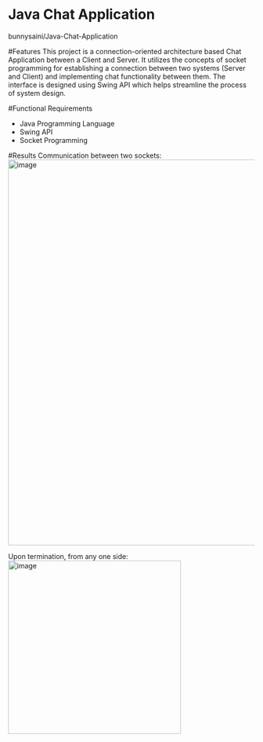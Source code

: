# Java Chat Application
bunnysaini/Java-Chat-Application

#Features
This project is a connection-oriented architecture based Chat Application between a Client and Server. It utilizes the concepts of socket programming for establishing a connection between two systems (Server and Client) and implementing chat functionality between them. The interface is designed using Swing API which helps streamline the process of system design. 

#Functional Requirements
- Java Programming Language
- Swing API
- Socket Programming

#Results
Communication between two sockets:
<img width="786" alt="image" src="https://user-images.githubusercontent.com/83510385/188265908-7feae64c-b8e8-4cc4-859d-adc758d9d73e.png">

Upon termination, from any one side:
<img width="353" alt="image" src="https://user-images.githubusercontent.com/83510385/188265916-c52fdc8f-ee5a-45eb-bd0c-989a0af4b380.png">
